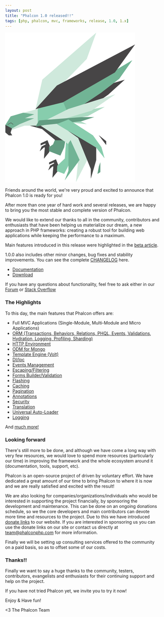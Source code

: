 ```yaml
---
layout: post
title: "Phalcon 1.0 released!!"
tags: [php, phalcon, mvc, frameworks, release, 1.0, 1.x]
---
```


![Phalcon 1.0](assets/files/2013-03-21-phalcon-php-logo.png)

Friends around the world, we're very proud and excited to announce that Phalcon 1.0 is ready for you!

After more than one year of hard work and several releases, we are happy to bring you the most stable and complete version of Phalcon.

<!--more-->
We would like to extend our thanks to all in the community, contributors and enthusiasts that have been helping us materialize our dream, a new approach in PHP frameworks: creating a robust tool for building web applications while keeping the performance to a maximum.

Main features introduced in this release were highlighted in the [beta article](http://blog.phalconphp.com/post/phalcon-1-0-0-beta-released).

1.0.0 also includes other minor changes, bug fixes and stability improvements. You can see the complete [CHANGELOG](https://github.com/phalcon/cphalcon/blob/1.0.0/CHANGELOG) here.

- [Documentation](https://docs.phalconphp.com/en/latest/)
- [Download](https://phalconphp.com/download)

If you have any questions about functionality, feel free to ask either in our [Forum](https://forum.phalconphp.com) or [Stack Overflow](http://stackoverflow.com/questions/tagged/phalcon)

### The Highlights
To this day, the main features that Phalcon offers are:

- Full MVC Applications (Single-Module, Multi-Module and Micro Applications)
- [ORM (Transactions, Behaviors, Relations, PHQL, Events, Validations, Hydration, Logging, Profiling, Sharding)](https://docs.phalconphp.com/en/latest/reference/models.html)
- [HTTP Environment](https://docs.phalconphp.com/en/latest/reference/response.html)
- [ODM for Mongo](https://docs.phalconphp.com/en/latest/reference/odm.html)
- [Template Engine (Volt)](https://docs.phalconphp.com/en/latest/reference/volt.html)
- [DI/Ioc](https://docs.phalconphp.com/en/latest/reference/di.html)
- [Events Management](https://docs.phalconphp.com/en/latest/reference/events.html)
- [Escaping/Filtering](https://docs.phalconphp.com/en/latest/reference/escaper.html)
- [Forms Builder/Validation](https://docs.phalconphp.com/en/latest/reference/forms.html)
- [Flashing](https://docs.phalconphp.com/en/latest/reference/flash.html)
- [Caching](https://docs.phalconphp.com/en/latest/reference/cache.html)
- [Pagination](https://docs.phalconphp.com/en/latest/reference/pagination.html)
- [Annotations](https://docs.phalconphp.com/en/latest/reference/annotations.html)
- [Security](https://docs.phalconphp.com/en/latest/reference/security.html)
- [Translation](https://docs.phalconphp.com/en/latest/reference/translate.html)
- [Universal Auto-Loader](https://docs.phalconphp.com/en/latest/reference/loader.html)
- [Logging](https://docs.phalconphp.com/en/latest/reference/logging.html)

And [much more!](https://docs.phalconphp.com/en/latest/index.html)

### Looking forward
There's still more to be done, and although we have come a long way with very few resources, we would love to spend more resources (particularly our time) in improving the framework and the whole ecosystem around it (documentation, tools, support, etc).

Phalcon is an open-source project of driven by voluntary effort. We have dedicated a great amount of our time to bring Phalcon to where it is now and we are really satisfied and excited with the result!

We are also looking for companies/organizations/individuals who would be interested in supporting the project financially, by sponsoring the development and maintenance. This can be done on an ongoing donations schedule, so we the core developers and main contributors can devote more time and resources to the project. Due to this we have introduced [donate links](https://phalconphp.com) to our website. If you are interested in sponsoring us you can use the donate links on our site or contact us directly at [team@phalconphp.com](denied:denied:denied:denied:mail:team@phalconphp.com) for more information.

Finally we will be setting up consulting services offered to the community on a paid basis, so as to offset some of our costs.

### Thanks!!
Finally we want to say a huge thanks to the community, testers, contributors, evangelists and enthusiasts for their continuing support and help on the project.

If you have not tried Phalcon yet, we invite you to try it now!

Enjoy & Have fun!


<3 The Phalcon Team
